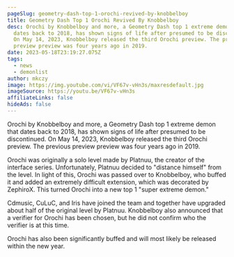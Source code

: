 ```yaml
---
pageSlug: geometry-dash-top-1-orochi-revived-by-knobbelboy
title: Geometry Dash Top 1 Orochi Revived By Knobbelboy
desc: Orochi by Knobbelboy and more, a Geometry Dash top 1 extreme demon that
  dates back to 2018, has shown signs of life after presumed to be discontinued.
  On May 14, 2023, Knobbelboy released the third Orochi preview. The previous
  preview preview was four years ago in 2019.
date: 2023-05-18T23:19:27.075Z
tags:
  - news
  - demonlist
author: mkczy
image: https://img.youtube.com/vi/VF67v-vHn3s/maxresdefault.jpg
imageSource: https://youtu.be/VF67v-vHn3s
affiliateLinks: false
hideAds: false
---
```

Orochi by Knobbelboy and more, a Geometry Dash top 1 extreme demon that dates back to 2018, has shown signs of life after presumed to be discontinued. On May 14, 2023, Knobbelboy released the third Orochi preview. The previous preview preview was four years ago in 2019.


Orochi was originally a solo level made by Platnuu, the creator of the interface series. Unfortunately, Platnuu decided to "distance himself" from the level. In light of this, Orochi was passed over to Knobbelboy, who buffed it and added an extremely difficult extension, which was decorated by ZephiroX. This turned Orochi into a new top 1 "super extreme demon."


Cdmusic, CuLuC, and Iris have joined the team and together have upgraded about half of the original level by Platnuu. Knobbelboy also announced that a verifier for Orochi has been chosen, but he did not confirm who the verifier is at this time.

Orochi has also been significantly buffed and will most likely be released within the new year.